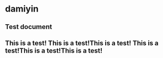 # damiyin
Test document
--------------------------------------------------
This is a test!
This is a test!This is a test!
This is a test!This is a test!This is a test!
--------------------------------------------------

